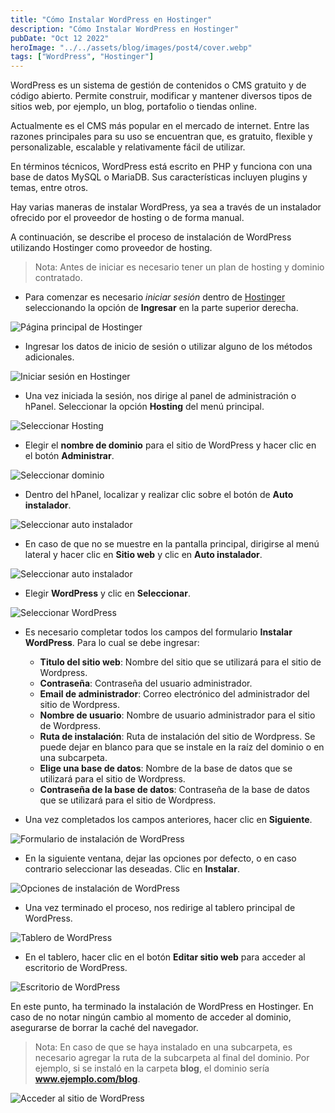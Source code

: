 ```yaml
---
title: "Cómo Instalar WordPress en Hostinger"
description: "Cómo Instalar WordPress en Hostinger"
pubDate: "Oct 12 2022"
heroImage: "../../assets/blog/images/post4/cover.webp"
tags: ["WordPress", "Hostinger"]
---
```


WordPress es un sistema de gestión de contenidos o CMS gratuito y de código abierto. Permite construir, modificar y mantener diversos tipos de sitios web, por ejemplo, un blog, portafolio o tiendas online.

Actualmente es el CMS más popular en el mercado de internet. Entre las razones principales para su uso se encuentran que, es gratuito, flexible y personalizable, escalable y relativamente fácil de utilizar.

En términos técnicos, WordPress está escrito en PHP y funciona con una base de datos MySQL o MariaDB. Sus características incluyen plugins y temas, entre otros.

Hay varias maneras de instalar WordPress, ya sea a través de un instalador ofrecido por el proveedor de hosting o de forma manual.

A continuación, se describe el proceso de instalación de WordPress utilizando Hostinger como proveedor de hosting.

> Nota: Antes de iniciar es necesario tener un plan de hosting y dominio contratado.

* Para comenzar es necesario *iniciar sesión* dentro de [Hostinger]( https://www.hostinger.mx) seleccionando la opción de **Ingresar** en la parte superior derecha.

![Página principal de Hostinger](../../assets/blog/images/post4/01.webp)

* Ingresar los datos de inicio de sesión o utilizar alguno de los métodos adicionales.

![Iniciar sesión en Hostinger](../../assets/blog/images/post4/02.webp)

* Una vez iniciada la sesión, nos dirige al panel de administración o hPanel. Seleccionar la opción **Hosting** del menú principal.

![Seleccionar Hosting](../../assets/blog/images/post4/03.webp)

* Elegir el **nombre de dominio** para el sitio de WordPress y hacer clic en el botón **Administrar**.

![Seleccionar dominio](../../assets/blog/images/post4/04.webp)

* Dentro del hPanel, localizar y realizar clic sobre el botón de **Auto instalador**.

![Seleccionar auto instalador](../../assets/blog/images/post4/05.webp)

* En caso de que no se muestre en la pantalla principal, dirigirse al menú lateral y hacer clic en **Sitio web** y clic en **Auto instalador**.

![Seleccionar auto instalador](../../assets/blog/images/post4/06.webp)

* Elegir **WordPress** y clic en **Seleccionar**.

![Seleccionar WordPress](../../assets/blog/images/post4/07.webp)

* Es necesario completar todos los campos del formulario **Instalar WordPress**. Para lo cual se debe ingresar:

  * **Titulo del sitio web**: Nombre del sitio que se utilizará para el sitio de Wordpress.
  * **Contraseña**: Contraseña del usuario administrador.
  * **Email de administrador**: Correo electrónico del administrador del sitio de Wordpress.
  * **Nombre de usuario**: Nombre de usuario administrador para el sitio de Wordpress.
  * **Ruta de instalación**: Ruta de instalación del sitio de Wordpress. Se puede dejar en blanco para que se instale en la raíz del dominio o en una subcarpeta.
  * **Elige una base de datos**: Nombre de la base de datos que se utilizará para el sitio de Wordpress.
  * **Contraseña de la base de datos**: Contraseña de la base de datos que se utilizará para el sitio de Wordpress.

* Una vez completados los campos anteriores, hacer clic en **Siguiente**.

![Formulario de instalación de WordPress](../../assets/blog/images/post4/08.webp)

* En la siguiente ventana, dejar las opciones por defecto, o en caso contrario seleccionar las deseadas. Clic en **Instalar**.

![Opciones de instalación de WordPress](../../assets/blog/images/post4/09.webp)

* Una vez terminado el proceso, nos redirige al tablero principal de WordPress.

![Tablero de WordPress](../../assets/blog/images/post4/10.webp)

* En el tablero, hacer clic en el botón **Editar sitio web** para acceder al escritorio de WordPress.

![Escritorio de WordPress](../../assets/blog/images/post4/11.webp)

En este punto, ha terminado la instalación de WordPress en Hostinger. En caso de no notar ningún cambio al momento de acceder al dominio, asegurarse de borrar la caché del navegador.

> Nota: En caso de que se haya instalado en una subcarpeta, es necesario agregar la ruta de la subcarpeta al final del dominio. Por ejemplo, si se instaló en la carpeta **blog**, el dominio sería **www.ejemplo.com/blog**.

![Acceder al sitio de WordPress](../../assets/blog/images/post4/12.webp)
